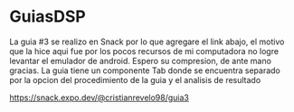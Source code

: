 # GuiasDSP
La guia #3 se realizo en Snack por lo que agregare el link abajo, el motivo que la hice aqui fue por los pocos recursos de mi computadora no logre levantar el emulador de android. Espero su compresion, de ante mano gracias.
La guia tiene un componente Tab donde se encuentra separado por la opcion del procedimiento de la guia y el analisis de resultado

https://snack.expo.dev/@cristianrevelo98/guia3
